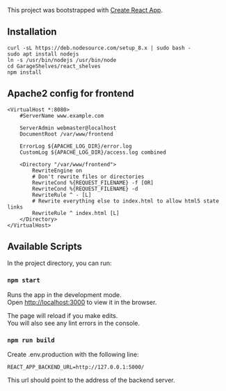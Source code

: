 This project was bootstrapped with [Create React App](https://github.com/facebook/create-react-app).

## Installation

	curl -sL https://deb.nodesource.com/setup_8.x | sudo bash -
    sudo apt install nodejs
    ln -s /usr/bin/nodejs /usr/bin/node
    cd GarageShelves/react_shelves
    npm install

## Apache2 config for frontend

	<VirtualHost *:8080>
		#ServerName www.example.com

		ServerAdmin webmaster@localhost
		DocumentRoot /var/www/frontend

		ErrorLog ${APACHE_LOG_DIR}/error.log
		CustomLog ${APACHE_LOG_DIR}/access.log combined

		<Directory "/var/www/frontend">
		    RewriteEngine on
		    # Don't rewrite files or directories
		    RewriteCond %{REQUEST_FILENAME} -f [OR]
		    RewriteCond %{REQUEST_FILENAME} -d
		    RewriteRule ^ - [L]
		    # Rewrite everything else to index.html to allow html5 state links
		    RewriteRule ^ index.html [L]
		</Directory>
	</VirtualHost>

## Available Scripts

In the project directory, you can run:

### `npm start`

Runs the app in the development mode.<br>
Open [http://localhost:3000](http://localhost:3000) to view it in the browser.

The page will reload if you make edits.<br>
You will also see any lint errors in the console.

### `npm run build`

Create .env.production with the following line:

    REACT_APP_BACKEND_URL=http://127.0.0.1:5000/

This url should point to the address of the backend server.
